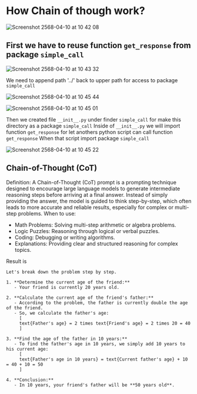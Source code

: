 # How Chain of though work?

![Screenshot 2568-04-10 at 10 42 08](https://github.com/user-attachments/assets/3104f45e-9bb0-4527-9c73-206ad650e3ef)


## First we have to reuse function `get_response` from package `simple_call`

![Screenshot 2568-04-10 at 10 43 32](https://github.com/user-attachments/assets/4ddf9b18-2e01-4a7a-bc19-d474cbf47869)

We need to append path '../' back to upper path for access to package `simple_call`

![Screenshot 2568-04-10 at 10 45 44](https://github.com/user-attachments/assets/948e3c4d-544a-497d-951b-80b03b1b2498)


![Screenshot 2568-04-10 at 10 45 01](https://github.com/user-attachments/assets/880db7eb-3d4e-41c0-b362-a7ce7e2f7794)

Then we created file `__init__.py` under finder `simple_call` for make this directory as a package `simple_call`
Inside of `__init__.py` we will import function `get_response` for let anothers python script can call function `get_response`
When that script import package `simple_call`

![Screenshot 2568-04-10 at 10 45 22](https://github.com/user-attachments/assets/31dce9a6-ffb4-4348-9cf0-4c699c58d199)


## Chain-of-Thought (CoT)

Definition: A Chain-of-Thought (CoT) prompt is a prompting technique designed to encourage large language models to generate intermediate reasoning steps before arriving at a final answer. Instead of simply providing the answer, the model is guided to think step-by-step, which often leads to more accurate and reliable results, especially for complex or multi-step problems.
When to use:
- Math Problems: Solving multi-step arithmetic or algebra problems.
- Logic Puzzles: Reasoning through logical or verbal puzzles.
- Coding: Debugging or writing algorithms.
- Explanations: Providing clear and structured reasoning for complex topics.

Result is
```
Let's break down the problem step by step.

1. **Determine the current age of the friend:**
   - Your friend is currently 20 years old.

2. **Calculate the current age of the friend's father:**
   - According to the problem, the father is currently double the age of the friend.
   - So, we calculate the father's age: 
     [
     text{Father's age} = 2 times text{Friend's age} = 2 times 20 = 40
     ]

3. **Find the age of the father in 10 years:**
   - To find the father's age in 10 years, we simply add 10 years to his current age:
     [
     text{Father's age in 10 years} = text{Current father's age} + 10 = 40 + 10 = 50
     ]

4. **Conclusion:**
   - In 10 years, your friend's father will be **50 years old**.
```
